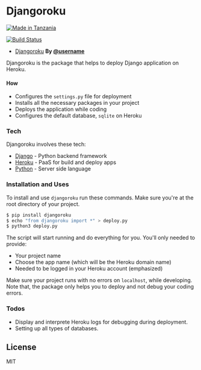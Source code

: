 # Djangoroku

[![Made in Tanzania](https://img.shields.io/badge/made%20in-tanzania-008751.svg?style=flat-square)](https://github.com/Tanzania-Developers-Community/made-in-tanzania)

[![Build Status](https://travis-ci.org/joemccann/dillinger.svg?branch=master)](https://github.com/ioi2908/djangoroku)


- [Djangoroku](https://github.com/maen08/djangoroku)  **By [@username](https://twitter.com/maentechie)**


Djangoroku is the package that helps to deploy Django application on Heroku. 

#### How

  - Configures the `settings.py` file for deployment
  - Installs all the necessary packages in your project
  - Deploys the application while coding
  - Configures the default database, `sqlite` on Heroku 

### Tech

Djangoroku involves these tech:

* [Django](https://docs.djangoproject.com/en/3.1/) - Python backend framework
* [Heroku](https://dashboard.heroku.com/apps) - PaaS for build and deploy apps
* [Python](https://www.python.org/) - Server side language

### Installation and Uses

To install and use `djangoroku` run these commands. Make sure you're at the root directory of your project.
```sh
$ pip install djangoroku
$ echo "from djangoroku import *" > deploy.py
$ python3 deploy.py
```

The script will start running and do everything for you. You'll only needed to provide:
 - Your project name
 - Choose the app name (which will be the Heroku domain name)
 - Needed to be logged in your Heroku account (emphasized)

Make sure your project runs with no errors on `localhost`, while developing. Note that, the package only helps you to deploy and not debug your coding errors.


### Todos

 - Display and interprete Heroku logs for debugging during deployment.
 - Setting up all types of databases.
 

License
----

MIT




